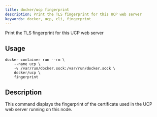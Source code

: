 ```yaml
---
title: docker/ucp fingerprint
description: Print the TLS fingerprint for this UCP web server
keywords: docker, ucp, cli, fingerprint
---
```


Print the TLS fingerprint for this UCP web server

## Usage
```
docker container run --rm \
    --name ucp \
    -v /var/run/docker.sock:/var/run/docker.sock \
    docker/ucp \
    fingerprint
```


## Description

This command displays the fingerprint of the certificate used in the UCP web
server running on this node.

